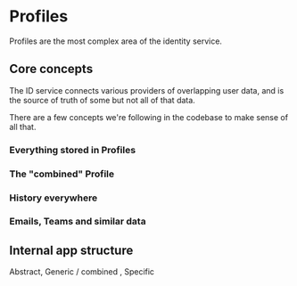# Profiles

Profiles are the most complex area of the identity service.

## Core concepts

The ID service connects various providers of overlapping user data, and is the source of truth of some but not all of that data.

There are a few concepts we're following in the codebase to make sense of all that.

### Everything stored in Profiles

### The "combined" Profile

### History everywhere

### Emails, Teams and similar data

## Internal app structure

Abstract, Generic / combined , Specific
